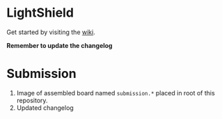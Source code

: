 # LightShield

Get started by visiting the [wiki](https://github.com/ECE-196/LightShield/wiki).

**Remember to update the changelog**

# Submission

1. Image of assembled board named `submission.*` placed in root of this repository.
1. Updated changelog
